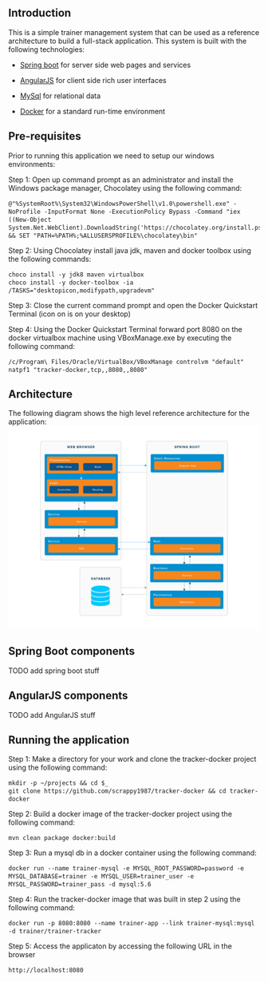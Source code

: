 Introduction 
-----------
This is a simple trainer management system that can be used as a reference architecture to build a full-stack application. This system is built with the following technologies:

-   [Spring boot](https://spring.io/projects/spring-boot) for server side web pages and services

-   [AngularJS](https://angularjs.org/) for client side rich user interfaces

-   [MySql](https://www.mysql.com/) for relational data

-   [Docker](https://www.docker.com/) for a standard run-time environment

Pre-requisites
-----
Prior to running this application we need to setup our windows environments:

Step 1:
Open up command prompt as an administrator and install the Windows package manager, Chocolatey using the following command:
```
@"%SystemRoot%\System32\WindowsPowerShell\v1.0\powershell.exe" -NoProfile -InputFormat None -ExecutionPolicy Bypass -Command "iex ((New-Object System.Net.WebClient).DownloadString('https://chocolatey.org/install.ps1'))" && SET "PATH=%PATH%;%ALLUSERSPROFILE%\chocolatey\bin"
```
Step 2:
Using Chocolatey install java jdk, maven and docker toolbox using the following commands:
```
choco install -y jdk8 maven virtualbox
choco install -y docker-toolbox -ia /TASKS="desktopicon,modifypath,upgradevm"
```
Step 3:
Close the current command prompt and open the Docker Quickstart Terminal (icon on is on your desktop)

Step 4:
Using the Docker Quickstart Terminal forward port 8080 on the docker virtualbox machine using VBoxManage.exe by executing the following command:
```
/c/Program\ Files/Oracle/VirtualBox/VBoxManage controlvm "default" natpf1 "tracker-docker,tcp,,8080,,8080"
```
Architecture
---------------
The following diagram shows the high level reference architecture for the application: ![](./docs/img/architecture.jpg)

Spring Boot components
---------------
TODO add spring boot stuff

AngularJS components
---------------
TODO add AngularJS stuff

Running the application
-----
Step 1:
Make a directory for your work and clone the tracker-docker project using the following command:
```
mkdir -p ~/projects && cd $_
git clone https://github.com/scrappy1987/tracker-docker && cd tracker-docker
```
Step 2:
Build a docker image of the tracker-docker project using the following command:
```
mvn clean package docker:build
```
Step 3:
Run a mysql db in a docker container using the following command:
```
docker run --name trainer-mysql -e MYSQL_ROOT_PASSWORD=password -e MYSQL_DATABASE=trainer -e MYSQL_USER=trainer_user -e MYSQL_PASSWORD=trainer_pass -d mysql:5.6
```
Step 4:
Run the tracker-docker image that was built in step 2 using the following command:
```
docker run -p 8080:8080 --name trainer-app --link trainer-mysql:mysql -d trainer/trainer-tracker
```
Step 5:
Access the applicaton by accessing the following URL in the browser
```
http://localhost:8080
```






